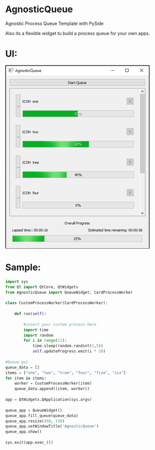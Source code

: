 # AgnosticQueue
Agnostic Process Queue Template with PySide

Also its a flexible widget tu build a process queue for your own apps.

# UI:
![Screenshot](screenshot.png)

# Sample:

```python
import sys
from Qt import QtCore, QtWidgets
from AgnosticQueue import QueueWidget, CardProcessWorker

class CustomProcessWorker(CardProcessWorker):

    def run(self):

    	#insert your custom process here
        import time
        import random
        for i in range(11):
            time.sleep(random.randint(1,5))
    	    self.updateProgress.emit(i * 10)

#Queue gui
queue_data = []
items = ["one", "two", "tree", "four", "five", "six"]
for item in items:
    worker = CustomProcessWorker(item)
    queue_data.append((item, worker))

app = QtWidgets.QApplication(sys.argv)

queue_app = QueueWidget()
queue_app.fill_queue(queue_data)
queue_app.resize(450, 150)
queue_app.setWindowTitle('AgnosticQueue')
queue_app.show()

sys.exit(app.exec_())
```
